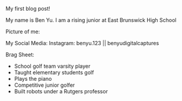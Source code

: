 My first blog post!

My name is Ben Yu. I am a rising junior at East Brunswick High School

Picture of me:

My Social Media:
Instagram: benyu.123 || benyudigitalcaptures

Brag Sheet:
- School golf team varsity player
- Taught elementary students golf
- Plays the piano
- Competitive junior golfer
- Built robots under a Rutgers professor
